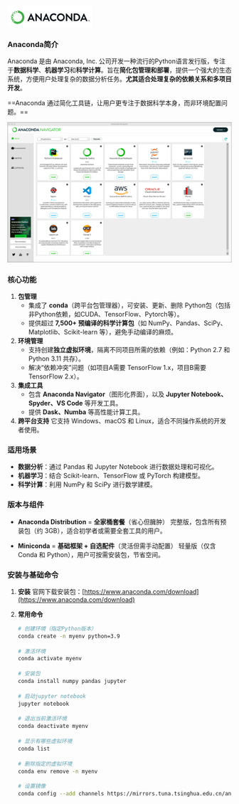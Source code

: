 ![logo](./assets/logo.png)

### Anaconda简介

Anaconda 是由 Anaconda, Inc. 公司开发一种流行的Python语言发行版，专注于**数据科学**、**机器学习**和**科学计算**。旨在**简化包管理和部署**，提供一个强大的生态系统，方便用户处理复杂的数据分析任务。**尤其适合处理复杂的依赖关系和多项目开发**。

==Anaconda 通过简化工具链，让用户更专注于数据科学本身，而非环境配置问题。==

![img](./assets/nav-tabs.png)

### 核心功能

1. **包管理**
   - 集成了 **conda**（跨平台包管理器），可安装、更新、删除 Python包（包括非Python依赖，如CUDA、TensorFlow、Pytorch等）。
   - 提供超过 **7,500+ 预编译的科学计算包**（如 NumPy、Pandas、SciPy、Matplotlib、Scikit-learn 等），避免手动编译的麻烦。
2. **环境管理** 
   - 支持创建**独立虚拟环境**，隔离不同项目所需的依赖（例如：Python 2.7 和 Python 3.11 共存）。
   - 解决“依赖冲突”问题（如项目A需要 TensorFlow 1.x，项目B需要 TensorFlow 2.x）。
3. **集成工具** 
   - 包含 **Anaconda Navigator**（图形化界面），以及 **Jupyter Notebook、Spyder、VS Code** 等开发工具。
   - 提供 **Dask、Numba** 等高性能计算工具。
4. **跨平台支持** 
   它支持 Windows、macOS 和 Linux，适合不同操作系统的开发者使用。

### **适用场景**

- **数据分析**：通过 Pandas 和 Jupyter Notebook 进行数据处理和可视化。
- **机器学习**：结合 Scikit-learn、TensorFlow 或 PyTorch 构建模型。
- **科学计算**：利用 NumPy 和 SciPy 进行数学建模。

### 版本与组件

- **Anaconda Distribution** = **全家桶套餐**（省心但臃肿）
  完整版，包含所有预装包（约 3GB），适合初学者或需要全套工具的用户。

- **Miniconda** = **基础框架 + 自选配件**（灵活但需手动配置）
  轻量版（仅含 Conda 和 Python），用户可按需安装包，节省空间。

### 安装与基础命令
1. **安装** 
   官网下载安装包：[https://www.anaconda.com/download](https://www.anaconda.com/download)

2. **常用命令**  
   
   ```bash
   # 创建环境（指定Python版本）
   conda create -n myenv python=3.9
   
   # 激活环境
   conda activate myenv
   
   # 安装包
   conda install numpy pandas jupyter
   
   # 启动jupyter notebook
   jupyter notebook
   
   # 退出当前激活环境 
   conda deactivate myenv
   
   # 显示有哪些虚拟环境
   conda list
   
   # 删除指定的虚拟环境
   conda env remove -n myenv
   
   # 设置镜像 
   conda config --add channels https://mirrors.tuna.tsinghua.edu.cn/anaconda/pkgs/free/
   ```
